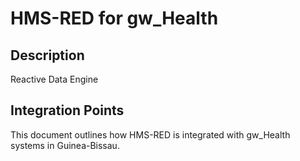 # HMS-RED for gw_Health

## Description

Reactive Data Engine

## Integration Points

This document outlines how HMS-RED is integrated with gw_Health systems in Guinea-Bissau.
